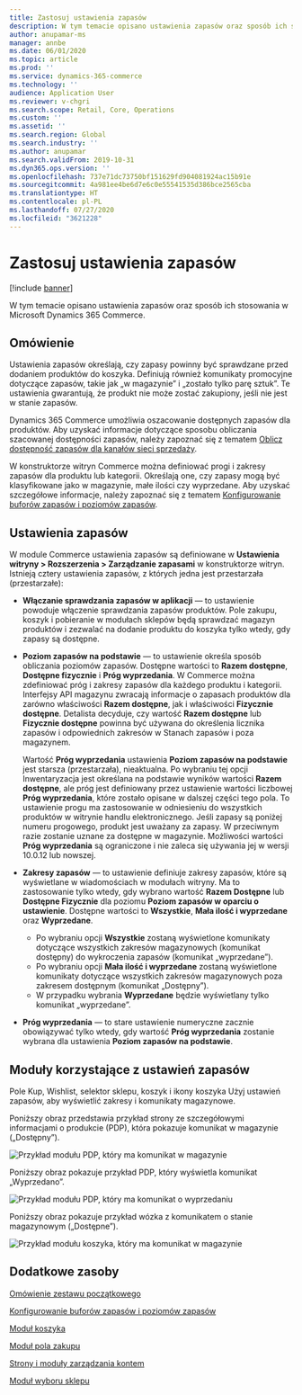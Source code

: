 ```yaml
---
title: Zastosuj ustawienia zapasów
description: W tym temacie opisano ustawienia zapasów oraz sposób ich stosowania w Microsoft Dynamics 365 Commerce.
author: anupamar-ms
manager: annbe
ms.date: 06/01/2020
ms.topic: article
ms.prod: ''
ms.service: dynamics-365-commerce
ms.technology: ''
audience: Application User
ms.reviewer: v-chgri
ms.search.scope: Retail, Core, Operations
ms.custom: ''
ms.assetid: ''
ms.search.region: Global
ms.search.industry: ''
ms.author: anupamar
ms.search.validFrom: 2019-10-31
ms.dyn365.ops.version: ''
ms.openlocfilehash: 737e71dc73750bf151629fd904081924ac15b91e
ms.sourcegitcommit: 4a981ee4be6d7e6c0e55541535d386bce2565cba
ms.translationtype: HT
ms.contentlocale: pl-PL
ms.lasthandoff: 07/27/2020
ms.locfileid: "3621228"
---
```

# <a name="apply-inventory-settings"></a>Zastosuj ustawienia zapasów

[!include [banner](includes/banner.md)]

W tym temacie opisano ustawienia zapasów oraz sposób ich stosowania w Microsoft Dynamics 365 Commerce.

## <a name="overview"></a>Omówienie

Ustawienia zapasów określają, czy zapasy powinny być sprawdzane przed dodaniem produktów do koszyka. Definiują również komunikaty promocyjne dotyczące zapasów, takie jak „w magazynie” i „zostało tylko parę sztuk”. Te ustawienia gwarantują, że produkt nie może zostać zakupiony, jeśli nie jest w stanie zapasów.

Dynamics 365 Commerce umożliwia oszacowanie dostępnych zapasów dla produktów. Aby uzyskać informacje dotyczące sposobu obliczania szacowanej dostępności zapasów, należy zapoznać się z tematem [Oblicz dostępność zapasów dla kanałów sieci sprzedaży](calculated-inventory-retail-channels.md).

W konstruktorze witryn Commerce można definiować progi i zakresy zapasów dla produktu lub kategorii. Określają one, czy zapasy mogą być klasyfikowane jako w magazynie, małe ilości czy wyprzedane. Aby uzyskać szczegółowe informacje, należy zapoznać się z tematem [Konfigurowanie buforów zapasów i poziomów zapasów](inventory-buffers-levels.md).

## <a name="inventory-settings"></a>Ustawienia zapasów

W module Commerce ustawienia zapasów są definiowane w **Ustawienia witryny \> Rozszerzenia \> Zarządzanie zapasami** w konstruktorze witryn. Istnieją cztery ustawienia zapasów, z których jedna jest przestarzała (przestarzałe):

- **Włączanie sprawdzania zapasów w aplikacji** — to ustawienie powoduje włączenie sprawdzania zapasów produktów. Pole zakupu, koszyk i pobieranie w modułach sklepów będą sprawdzać magazyn produktów i zezwalać na dodanie produktu do koszyka tylko wtedy, gdy zapasy są dostępne.
- **Poziom zapasów na podstawie** — to ustawienie określa sposób obliczania poziomów zapasów. Dostępne wartości to **Razem dostępne**, **Dostępne fizycznie** i **Próg wyprzedania**. W Commerce można zdefiniować próg i zakresy zapasów dla każdego produktu i kategorii. Interfejsy API magazynu zwracają informacje o zapasach produktów dla zarówno właściwości **Razem dostępne**, jak i właściwości **Fizycznie dostępne**. Detalista decyduje, czy wartość **Razem dostępne** lub **Fizycznie dostępne** powinna być używana do określenia licznika zapasów i odpowiednich zakresów w Stanach zapasów i poza magazynem.

    Wartość **Próg wyprzedania** ustawienia **Poziom zapasów na podstawie** jest starsza (przestarzała), nieaktualna. Po wybraniu tej opcji Inwentaryzacja jest określana na podstawie wyników wartości **Razem dostępne**, ale próg jest definiowany przez ustawienie wartości liczbowej **Próg wyprzedania**, które zostało opisane w dalszej części tego pola. To ustawienie progu ma zastosowanie w odniesieniu do wszystkich produktów w witrynie handlu elektronicznego. Jeśli zapasy są poniżej numeru progowego, produkt jest uważany za zapasy. W przeciwnym razie zostanie uznane za dostępne w magazynie. Możliwości wartości **Próg wyprzedania** są ograniczone i nie zaleca się używania jej w wersji 10.0.12 lub nowszej.

- **Zakresy zapasów** — to ustawienie definiuje zakresy zapasów, które są wyświetlane w wiadomościach w modułach witryny. Ma to zastosowanie tylko wtedy, gdy wybrano wartość **Razem Dostępne** lub **Dostępne Fizycznie** dla poziomu **Poziom zapasów w oparciu o ustawienie**. Dostępne wartości to **Wszystkie**, **Mała ilość i wyprzedane** oraz **Wyprzedane**.

    - Po wybraniu opcji **Wszystkie** zostaną wyświetlone komunikaty dotyczące wszystkich zakresów magazynowych (komunikat dostępny) do wykroczenia zapasów (komunikat „wyprzedane”).
    - Po wybraniu opcji **Mała ilość i wyprzedane** zostaną wyświetlone komunikaty dotyczące wszystkich zakresów magazynowych poza zakresem dostępnym (komunikat „Dostępny”).
    - W przypadku wybrania **Wyprzedane** będzie wyświetlany tylko komunikat „wyprzedane”.

- **Próg wyprzedania** — to stare ustawienie numeryczne zacznie obowiązywać tylko wtedy, gdy wartość **Próg wyprzedania** zostanie wybrana dla ustawienia **Poziom zapasów na podstawie**.

## <a name="modules-that-use-inventory-settings"></a>Moduły korzystające z ustawień zapasów

Pole Kup, Wishlist, selektor sklepu, koszyk i ikony koszyka Użyj ustawień zapasów, aby wyświetlić zakresy i komunikaty magazynowe.

Poniższy obraz przedstawia przykład strony ze szczegółowymi informacjami o produkcie (PDP), która pokazuje komunikat w magazynie („Dostępny”).

![Przykład modułu PDP, który ma komunikat w magazynie](./media/pdp-InStock.png)

Poniższy obraz pokazuje przykład PDP, który wyświetla komunikat „Wyprzedano”.

![Przykład modułu PDP, który ma komunikat o wyprzedaniu](./media/pdp-outofstock.png)

Poniższy obraz pokazuje przykład wózka z komunikatem o stanie magazynowym („Dostępne”).

![Przykład modułu koszyka, który ma komunikat w magazynie](./media/cart-instock.png)

## <a name="additional-resources"></a>Dodatkowe zasoby

[Omówienie zestawu początkowego](starter-kit-overview.md)

[Konfigurowanie buforów zapasów i poziomów zapasów](inventory-buffers-levels.md)

[Moduł koszyka](add-cart-module.md)

[Moduł pola zakupu](add-buy-box.md)

[Strony i moduły zarządzania kontem](account-management.md)

[Moduł wyboru sklepu](store-selector.md)
